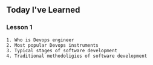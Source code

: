 ##  Today I've Learned

### Lesson 1
```
1. Who is Devops engineer
2. Most popular Devops instruments
3. Typical stages of software development
4. Traditional methodoligies of software development

```
